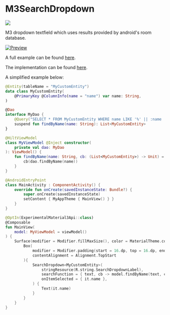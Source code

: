 # M3SearchDropdown

[![](https://jitpack.io/v/nbdy/M3SearchDropdown.svg)](https://jitpack.io/#nbdy/M3SearchDropdown)

M3 dropdown textfield which uses results provided by android's room database.

[![Preview](https://i.imgur.com/98Pugwi.gif)](https://imgur.com/98Pugwi)

A full example can be found [here](app/src/main/java/io/eberlein/m3searchdropdown/MainActivity.kt).

The implementation can be found [here](m3searchdropdown/src/main/java/io/eberlein/m3searchdropdown/SearchDropdown.kt).

A simplified example below:

```kotlin
@Entity(tableName = "MyCustomEntity")
data class MyCustomEntity(
    @PrimaryKey @ColumnInfo(name = "name") var name: String,
)

@Dao
interface MyDao {
    @Query("SELECT * FROM MyCustomEntity WHERE name LIKE '%' || :name || '%'")
    suspend fun findByName(name: String): List<MyCustomEntity>
}

@HiltViewModel
class MyViewModel @Inject constructor(
    private val dao: MyDao
): ViewModel() {
    fun findByName(name: String, cb: (List<MyCustomEntity>) -> Unit) = viewModelScope.launch {
        cb(dao.findByName(name))
    }
}

@AndroidEntryPoint
class MainActivity : ComponentActivity() {
    override fun onCreate(savedInstanceState: Bundle?) {
        super.onCreate(savedInstanceState)
        setContent { MyAppTheme { MainView() } }
    }
}

@OptIn(ExperimentalMaterial3Api::class)
@Composable
fun MainView(
    model: MyViewModel = viewModel()
) {
    Surface(modifier = Modifier.fillMaxSize(), color = MaterialTheme.colorScheme.background) {
        Box(
            modifier = Modifier.padding(start = 16.dp, top = 16.dp, end = 16.dp),
            contentAlignment = Alignment.TopStart
        ){
            SearchDropdown<MyCustomEntity>(
                stringResource(R.string.SearchDropdownLabel),
                searchFunction = { text, cb -> model.findByName(text, cb) },
                onItemSelected = { it.name },
            ) {
                Text(it.name)
            }
        }
    }
}
```
